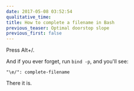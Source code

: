 ```yaml
---
date: 2017-05-08 03:52:54
qualitative_time: 
title: How to complete a filename in Bash
previous_teaser: Optimal doorstop slope
previous_first: false
---
```

Press Alt+/.

And if you ever forget, run `bind -p`, and you'll see:

    "\e/": complete-filename

There it is.
